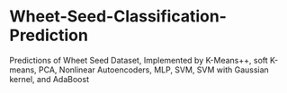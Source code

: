 # Wheet-Seed-Classification-Prediction
Predictions of Wheet Seed Dataset, Implemented by K-Means++, soft K-means, PCA, Nonlinear Autoencoders, MLP, SVM, SVM with Gaussian kernel, and AdaBoost
